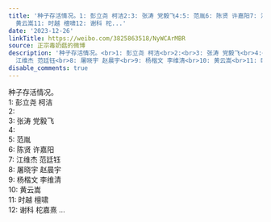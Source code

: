 ```yaml
---
title: '种子存活情况。1: 彭立尧 柯洁2:3: 张涛 党毅飞4:5: 范胤6: 陈贤 许嘉阳7: 江维杰 范廷钰8: 屠晓宇 赵晨宇9: 杨楷文 李维清10:
  黄云嵩11: 时越 檀啸12: 谢科 柁...'
date: '2023-12-26'
linkTitle: https://weibo.com/3825863518/NyWCArMBR
source: 正宗毒奶菇的微博
description: '种子存活情况。<br>1: 彭立尧 柯洁<br>2:<br>3: 张涛 党毅飞<br>4:<br>5: 范胤<br>6: 陈贤 许嘉阳<br>7:
  江维杰 范廷钰<br>8: 屠晓宇 赵晨宇<br>9: 杨楷文 李维清<br>10: 黄云嵩<br>11: 时越 檀啸<br>12: 谢科 柁嘉熹  ...'
disable_comments: true
---
```

种子存活情况。<br>1: 彭立尧 柯洁<br>2:<br>3: 张涛 党毅飞<br>4:<br>5: 范胤<br>6: 陈贤 许嘉阳<br>7: 江维杰 范廷钰<br>8: 屠晓宇 赵晨宇<br>9: 杨楷文 李维清<br>10: 黄云嵩<br>11: 时越 檀啸<br>12: 谢科 柁嘉熹  ...